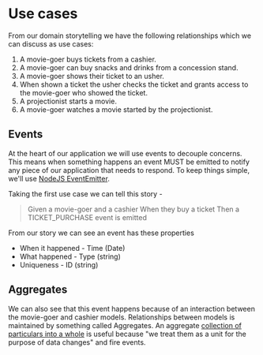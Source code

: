 # Use cases

From our domain storytelling we have the following relationships which we can discuss as use cases:

1. A movie-goer buys tickets from a cashier.
2. A movie-goer can buy snacks and drinks from a concession stand.
3. A movie-goer shows their ticket to an usher.
4. When shown a ticket the usher checks the ticket and grants access to the movie-goer who showed the ticket.
5. A projectionist starts a movie.
6. A movie-goer watches a movie started by the projectionist.

## Events

At the heart of our application we will use events to decouple concerns. This means when something happens an event MUST be emitted to notify any piece of our application that needs to respond. To keep things simple, we'll use [NodeJS EventEmitter](https://nodejs.org/api/events.html#events_events).

Taking the first use case we can tell this story -

> Given a movie-goer and a cashier
> When they buy a ticket
> Then a TICKET_PURCHASE event is emitted

From our story we can see an event has these properties

- When it happened - Time (Date)
- What happened - Type (string)
- Uniqueness - ID (string)

## Aggregates

We can also see that this event happens because of an interaction between the movie-goer and cashier models. Relationships between models is maintained by something called Aggregates. An aggregate [collection of particulars into a whole](https://www.dictionary.com/browse/aggregate) is useful because "we treat them as a unit for the purpose of data changes" and fire events.
